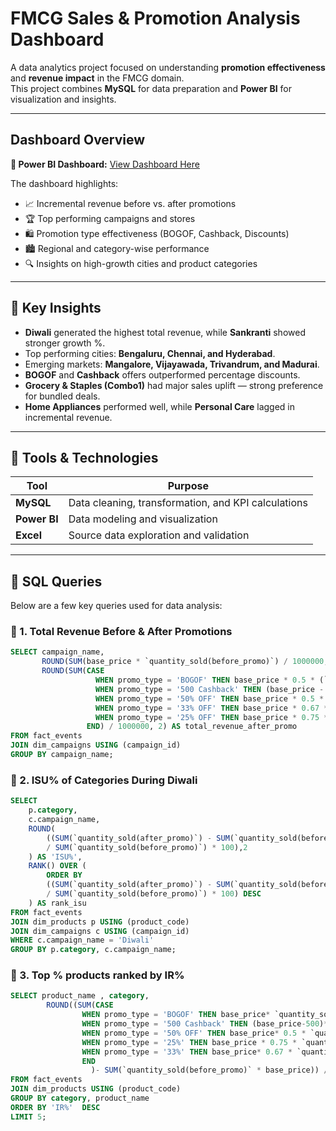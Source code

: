 # FMCG Sales & Promotion Analysis Dashboard  

A data analytics project focused on understanding **promotion effectiveness** and **revenue impact** in the FMCG domain.  
This project combines **MySQL** for data preparation and **Power BI** for visualization and insights.

---

##  Dashboard Overview  

**🔗 Power BI Dashboard:** [View Dashboard Here](https://app.powerbi.com/view?r=eyJrIjoiOGM5ZGM1MTUtNjk1Zi00NzNlLTk1YjQtMGI0ZDFkOTFhNTVhIiwidCI6ImQ1MTFhNzlhLTI4MzgtNDlmZS04MDJjLWVhYjhjNzk4NjBjZSJ9
)

The dashboard highlights:
- 📈 Incremental revenue before vs. after promotions  
- 🏆 Top performing campaigns and stores  
- 🛍️ Promotion type effectiveness (BOGOF, Cashback, Discounts)  
- 🏙️ Regional and category-wise performance  
- 🔍 Insights on high-growth cities and product categories  

---

## 🧠 Key Insights  

- **Diwali** generated the highest total revenue, while **Sankranti** showed stronger growth %.  
- Top performing cities: **Bengaluru, Chennai, and Hyderabad**.  
- Emerging markets: **Mangalore, Vijayawada, Trivandrum, and Madurai**.  
- **BOGOF** and **Cashback** offers outperformed percentage discounts.  
- **Grocery & Staples (Combo1)** had major sales uplift — strong preference for bundled deals.  
- **Home Appliances** performed well, while **Personal Care** lagged in incremental revenue.  

---

## 🧩 Tools & Technologies  

| Tool | Purpose |
|------|----------|
| **MySQL** | Data cleaning, transformation, and KPI calculations |
| **Power BI** | Data modeling and visualization |
| **Excel** | Source data exploration and validation |

---

## 💾 SQL Queries  

Below are a few key queries used for data analysis:

### 🔹 1. Total Revenue Before & After Promotions
```sql
SELECT campaign_name,
       ROUND(SUM(base_price * `quantity_sold(before_promo)`) / 1000000, 2) AS total_revenue_before_promo,
       ROUND(SUM(CASE
                   WHEN promo_type = 'BOGOF' THEN base_price * 0.5 * (`quantity_sold(after_promo)` * 2)
                   WHEN promo_type = '500 Cashback' THEN (base_price - 500) * `quantity_sold(after_promo)`
                   WHEN promo_type = '50% OFF' THEN base_price * 0.5 * `quantity_sold(after_promo)`
                   WHEN promo_type = '33% OFF' THEN base_price * 0.67 * `quantity_sold(after_promo)`
                   WHEN promo_type = '25% OFF' THEN base_price * 0.75 * `quantity_sold(after_promo)`
                 END) / 1000000, 2) AS total_revenue_after_promo
FROM fact_events
JOIN dim_campaigns USING (campaign_id)
GROUP BY campaign_name;
```
### 🔹 2. ISU% of Categories During Diwali
```sql
SELECT 
    p.category, 
    c.campaign_name,
    ROUND(
        ((SUM(`quantity_sold(after_promo)`) - SUM(`quantity_sold(before_promo)`)) 
        / SUM(`quantity_sold(before_promo)`) * 100),2
    ) AS 'ISU%',
    RANK() OVER (
        ORDER BY 
        ((SUM(`quantity_sold(after_promo)`) - SUM(`quantity_sold(before_promo)`)) 
        / SUM(`quantity_sold(before_promo)`) * 100) DESC
    ) AS rank_isu
FROM fact_events
JOIN dim_products p USING (product_code)
JOIN dim_campaigns c USING (campaign_id)
WHERE c.campaign_name = 'Diwali'
GROUP BY p.category, c.campaign_name;
```
### 🔹 3. Top % products ranked by IR%
```sql
SELECT product_name , category,
		ROUND((SUM(CASE
				WHEN promo_type = 'BOGOF' THEN base_price* `quantity_sold(after_promo)` *2
                WHEN promo_type = '500 Cashback' THEN (base_price-500)* `quantity_sold(after_promo)`
				WHEN promo_type = '50% OFF' THEN base_price* 0.5 * `quantity_sold(after_promo)`
                WHEN promo_type = '25%' THEN base_price * 0.75 * `quantity_sold(after_promo)`
				WHEN promo_type = '33%' THEN base_price* 0.67 * `quantity_sold(after_promo)`
				END
				  )- SUM(`quantity_sold(before_promo)` * base_price)) / SUM(`quantity_sold(before_promo)` * base_price) *100,2) AS 'IR%'
FROM fact_events
JOIN dim_products USING (product_code)
GROUP BY category, product_name
ORDER BY 'IR%' 	DESC
LIMIT 5;
```

